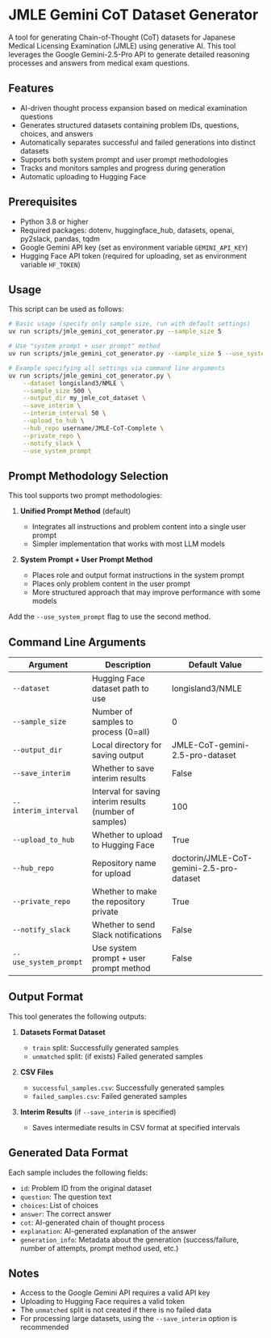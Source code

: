 # JMLE Gemini CoT Dataset Generator

A tool for generating Chain-of-Thought (CoT) datasets for Japanese Medical Licensing Examination (JMLE) using generative AI. This tool leverages the Google Gemini-2.5-Pro API to generate detailed reasoning processes and answers from medical exam questions.

## Features

- AI-driven thought process expansion based on medical examination questions
- Generates structured datasets containing problem IDs, questions, choices, and answers
- Automatically separates successful and failed generations into distinct datasets
- Supports both system prompt and user prompt methodologies
- Tracks and monitors samples and progress during generation
- Automatic uploading to Hugging Face

## Prerequisites

- Python 3.8 or higher
- Required packages: dotenv, huggingface_hub, datasets, openai, py2slack, pandas, tqdm
- Google Gemini API key (set as environment variable `GEMINI_API_KEY`)
- Hugging Face API token (required for uploading, set as environment variable `HF_TOKEN`)

## Usage

This script can be used as follows:

```bash
# Basic usage (specify only sample size, run with default settings)
uv run scripts/jmle_gemini_cot_generator.py --sample_size 5

# Use "system prompt + user prompt" method
uv run scripts/jmle_gemini_cot_generator.py --sample_size 5 --use_system_prompt

# Example specifying all settings via command line arguments
uv run scripts/jmle_gemini_cot_generator.py \
    --dataset longisland3/NMLE \
    --sample_size 500 \
    --output_dir my_jmle_cot_dataset \
    --save_interim \
    --interim_interval 50 \
    --upload_to_hub \
    --hub_repo username/JMLE-CoT-Complete \
    --private_repo \
    --notify_slack \
    --use_system_prompt
```

## Prompt Methodology Selection

This tool supports two prompt methodologies:

1. **Unified Prompt Method** (default)
   - Integrates all instructions and problem content into a single user prompt
   - Simpler implementation that works with most LLM models

2. **System Prompt + User Prompt Method**
   - Places role and output format instructions in the system prompt
   - Places only problem content in the user prompt
   - More structured approach that may improve performance with some models

Add the `--use_system_prompt` flag to use the second method.

## Command Line Arguments

| Argument | Description | Default Value |
|----------|-------------|---------------|
| `--dataset` | Hugging Face dataset path to use | longisland3/NMLE |
| `--sample_size` | Number of samples to process (0=all) | 0 |
| `--output_dir` | Local directory for saving output | JMLE-CoT-gemini-2.5-pro-dataset |
| `--save_interim` | Whether to save interim results | False |
| `--interim_interval` | Interval for saving interim results (number of samples) | 100 |
| `--upload_to_hub` | Whether to upload to Hugging Face | True |
| `--hub_repo` | Repository name for upload | doctorin/JMLE-CoT-gemini-2.5-pro-dataset |
| `--private_repo` | Whether to make the repository private | True |
| `--notify_slack` | Whether to send Slack notifications | False |
| `--use_system_prompt` | Use system prompt + user prompt method | False |

## Output Format

This tool generates the following outputs:

1. **Datasets Format Dataset**
   - `train` split: Successfully generated samples
   - `unmatched` split: (if exists) Failed generated samples
   
2. **CSV Files**
   - `successful_samples.csv`: Successfully generated samples
   - `failed_samples.csv`: Failed generated samples
   
3. **Interim Results** (if `--save_interim` is specified)
   - Saves intermediate results in CSV format at specified intervals

## Generated Data Format

Each sample includes the following fields:

- `id`: Problem ID from the original dataset
- `question`: The question text
- `choices`: List of choices
- `answer`: The correct answer
- `cot`: AI-generated chain of thought process
- `explanation`: AI-generated explanation of the answer
- `generation_info`: Metadata about the generation (success/failure, number of attempts, prompt method used, etc.)

## Notes

- Access to the Google Gemini API requires a valid API key
- Uploading to Hugging Face requires a valid token
- The `unmatched` split is not created if there is no failed data
- For processing large datasets, using the `--save_interim` option is recommended